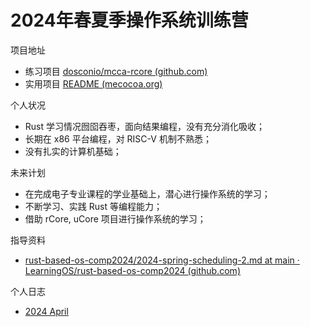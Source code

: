 
# 2024年春夏季操作系统训练营

项目地址
- 练习项目 [dosconio/mcca-rcore (github.com)](https://github.com/dosconio/mcca-rcore) 
- 实用项目 [README (mecocoa.org)](https://www.mecocoa.org/) 

个人状况
- Rust 学习情况囫囵吞枣，面向结果编程，没有充分消化吸收；
- 长期在 x86 平台编程，对 RISC-V 机制不熟悉；
- 没有扎实的计算机基础；

未来计划
- 在完成电子专业课程的学业基础上，潜心进行操作系统的学习；
- 不断学习、实践 Rust 等编程能力；
- 借助 rCore, uCore 项目进行操作系统的学习；

指导资料
- [rust-based-os-comp2024/2024-spring-scheduling-2.md at main · LearningOS/rust-based-os-comp2024 (github.com)](https://github.com/LearningOS/rust-based-os-comp2024/blob/main/2024-spring-scheduling-2.md) 

个人日志
- [2024 April](我的日志/202404.md) 


